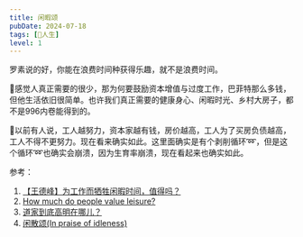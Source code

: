 ```yaml
---
title: 闲暇颂
pubDate: 2024-07-18
tags: [🧚人生]
level: 1
---
```


罗素说的好，你能在浪费时间种获得乐趣，就不是浪费时间。

🤔感觉人真正需要的很少，那为何要鼓励资本增值与过度工作，巴菲特那么多钱，但他生活依旧很简单。也许我们真正需要的健康身心、闲暇时光、乡村大房子，都不是996内卷能得到的。

🤔以前有人说，工人越努力，资本家越有钱，房价越高，工人为了买房负债越高，工人不得不更努力。现在看来确实如此。这里面确实是有个剥削循环➿，但是这个循环➿也确实会崩溃，因为生育率崩溃，现在看起来也确实如此。

参考：

1. [【王德峰】为工作而牺牲闲暇时间，值得吗？](https://www.bilibili.com/video/BV1vw4m1C7Hf/)
2. [How much do people value leisure?](https://ourworldindata.org/data-insights/how-much-do-people-value-leisure)
3. [道家到底高明在哪儿？](https://www.zhihu.com/question/37883303/answer/484789302)
4. [闲散颂(In praise of idleness)](https://site.douban.com/147464/widget/notes/7486589/note/223948463/)

